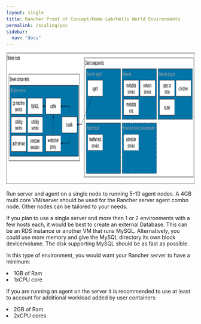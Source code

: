 ```yaml
---
layout: single
title: Rancher Proof of Concept/Home Lab/Hello World Environments
permalink: /scaling/poc
sidebar:
  nav: "docs"
---
```


<p><img src="../media/image005.png" width="624" height="351" /></p>

<p>Run server and agent on a single node to running 5-10 agent nodes. A 4GB multi core VM/server should be used for the Rancher server agent combo node. Other nodes can be tailored to your needs. <p>
<p>If you plan to use a single server and more then 1 or 2 environments with a few hosts each, it would be best to create an external Database. This can be an RDS instance or another VM that runs MySQL. Alternatively, you could use more memory and give the MySQL directory its own block device/volume. The disk supporting MySQL should be as fast as possible.<p>
<p>In this type of environment, you would want your Rancher server to have a minimum:
<li>1GB of Ram</li>
<li>1xCPU core</li>
</p><p>
If you are running an agent on the server it is recommended to use at least to account for additional workload added by user containers:
<li>2GB of Ram</li>
<li>2xCPU cores</li>

